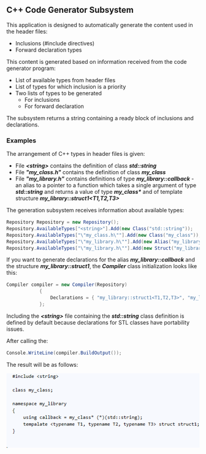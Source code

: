 ## C++ Code Generator Subsystem


This application is designed to automatically generate the content used in the header files:
- Inclusions (#include directives)
- Forward declaration types

This content is generated based on information received from the code generator program:
- List of available types from header files
- List of types for which inclusion is a priority
- Two lists of types to be generated
    -  For inclusions
    -  For forward declaration

The subsystem returns a string containing a ready block of inclusions and declarations.

### Examples

The arrangement of C++ types in header files is given:

- File ___\<string\>___ contains the definition of class ___std\::string___
- File ___"my_class.h"___ contains the definition of class ___my_class___
- File ___"my_library.h"___ contains definitions of type ___my_library\::callback___ - an alias to a pointer to a function which takes a single argument of type ___std\::string___ and returns a value of type ___my_class*___ and of template structure ___my_library\::struct1\<T1,T2,T3\>___


The generation subsystem receives information about available types:
```cs
Repository Repository = new Repository();
Repository.AvailableTypes["<string>"].Add(new Class("std::string"));
Repository.AvailableTypes["\"my_class.h\""].Add(new Class("my_class"));
Repository.AvailableTypes["\"my_library.h\""].Add(new Alias("my_library::callback", "my_class", "std::string"));
Repository.AvailableTypes["\"my_library.h\""].Add(new Struct("my_library::struct1<T1,T2,T3>"));
```
If you want to generate declarations for the alias ___my_library\::callback___ and the structure ___my_library\::struct1___, the  ___Сompiler___ class initialization looks like this:
```cs
Сompiler compiler = new Сompiler(Repository)
            {
                Declarations = { "my_library::struct1<T1,T2,T3>", "my_library::callback" }
            };
```

Including the ___\<string\>___ file containing the ___std::string___ class definition is defined by default because declarations for STL classes have portability issues.

After calling the:
```cs
Console.WriteLine(compiler.BuildOutput()); 
```
The result will be as follows:

![Console](Console.png)